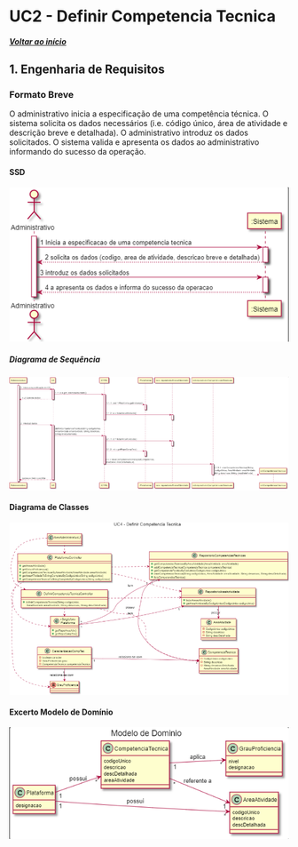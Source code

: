 # UC2 - Definir Competencia Tecnica

##### [Voltar ao início](https://github.com/pedro-miguez/upskill_java1_labprg_grupo3/blob/main/README.md)

## 1. Engenharia de Requisitos

### Formato Breve

O administrativo inicia a especificação de uma competência técnica. O sistema solicita os dados necessários (i.e. código único, área de atividade e descrição breve e detalhada). O administrativo introduz os dados solicitados. O sistema valida e apresenta os dados ao administrativo informando do sucesso da operação.

#### SSD

![UC4_SSD.png](UC4_SSD.png)

##### Diagrama de Sequência

![UC4_SD.png](UC4_SD.png)

#### Diagrama de Classes

![UC4_DC.png](UC4_DC.png)

#### Excerto Modelo de Domínio

![UC4_MD.png](UC4_MD.png)
